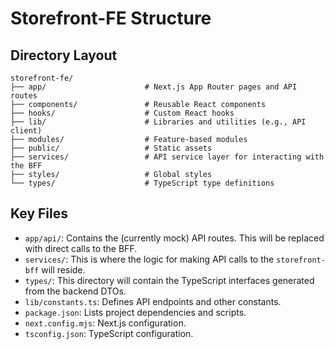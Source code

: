 
# Storefront-FE Structure

## Directory Layout
```
storefront-fe/
├── app/                      # Next.js App Router pages and API routes
├── components/               # Reusable React components
├── hooks/                    # Custom React hooks
├── lib/                      # Libraries and utilities (e.g., API client)
├── modules/                  # Feature-based modules
├── public/                   # Static assets
├── services/                 # API service layer for interacting with the BFF
├── styles/                   # Global styles
└── types/                    # TypeScript type definitions
```

## Key Files
- `app/api/`: Contains the (currently mock) API routes. This will be replaced with direct calls to the BFF.
- `services/`: This is where the logic for making API calls to the `storefront-bff` will reside.
- `types/`: This directory will contain the TypeScript interfaces generated from the backend DTOs.
- `lib/constants.ts`: Defines API endpoints and other constants.
- `package.json`: Lists project dependencies and scripts.
- `next.config.mjs`: Next.js configuration.
- `tsconfig.json`: TypeScript configuration.

